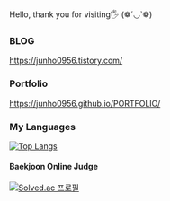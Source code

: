 Hello, thank you for visiting🖐 (❁´◡`❁)

### BLOG
https://junho0956.tistory.com/

### Portfolio
https://junho0956.github.io/PORTFOLIO/

### My Languages
[![Top Langs](https://github-readme-stats.vercel.app/api/top-langs/?username=junho0956&hide=c&exclude_repo=PORTFOLIO,junho0956.github.io)](https://github.com/anuraghazra/github-readme-stats)

#### Baekjoon Online Judge
[![Solved.ac
프로필](http://mazassumnida.wtf/api/generate_badge?boj=jh0956)](https://www.acmicpc.net/user/jh0956)
